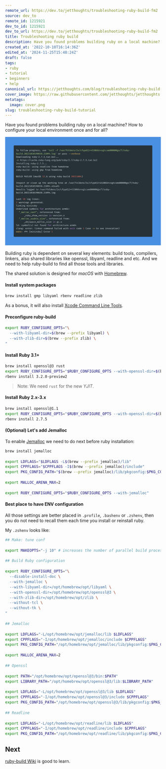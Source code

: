 ```yaml
---
remote_url: https://dev.to/jetthoughts/troubleshooting-ruby-build-fm2
source: dev_to
remote_id: 1215921
dev_to_id: 1215921
dev_to_url: https://dev.to/jetthoughts/troubleshooting-ruby-build-fm2
title: Troubleshooting ruby build
description: Have you found problems building ruby on a local machine? How to configure your local environment...
created_at: '2022-10-10T16:14:36Z'
edited_at: '2024-11-25T15:40:24Z'
draft: false
tags:
- ruby
- tutorial
- beginners
- help
canonical_url: https://jetthoughts.com/blog/troubleshooting-ruby-build-tutorial/
cover_image: https://raw.githubusercontent.com/jetthoughts/jetthoughts.github.io/master/content/blog/troubleshooting-ruby-build-tutorial/cover.png
metatags:
  image: cover.png
slug: troubleshooting-ruby-build-tutorial
---
```

Have you found problems building ruby on a local machine? How to configure your local environment once and for all?

![Failed to build ruby](file_0.png)

Building ruby is dependent on several key elements: build tools, compilers, linkers, also shared libraries like openssl, libyaml, readline and etc. And we need to help ruby-build to find all those tools and libraries.

The shared solution is designed for _macOS_ with [Homebrew](https://brew.sh/).

#### Install system packages

```bash
brew install gmp libyaml rbenv readline zlib
```

As a bonus, it will also install [Xcode Command Line Tools](https://www.freecodecamp.org/news/install-xcode-command-line-tools/).

#### Preconfigure ruby-build

```bash
export RUBY_CONFIGURE_OPTS="\
  --with-libyaml-dir=$(brew --prefix libyaml) \
  --with-zlib-dir=$(brew --prefix zlib) \
"
```

#### Install Ruby 3.1+

```bash
brew install openssl@3 rust 
export RUBY_CONFIGURE_OPTS="$RUBY_CONFIGURE_OPTS --with-openssl-dir=$(brew --prefix openssl@3)"
rbenv install 3.2.0-preview2
```

> Note: We need `rust` for the new _YJIT_.

#### Install Ruby 2.x-3.x

```bash
brew install openssl@1.1
export RUBY_CONFIGURE_OPTS="$RUBY_CONFIGURE_OPTS --with-openssl-dir=$(brew --prefix openssl@1.1)"
rbenv install 2.7.5
```

#### (Optional) Let's add Jemalloc

To enable [Jemalloc](http://jemalloc.net/) we need to do next before ruby installation:

```bash
brew install jemalloc

export LDFLAGS="$LDFLAGS -L$(brew --prefix jemalloc)/lib"
export CPPFLAGS="$CPPFLAGS -I$(brew --prefix jemalloc)/include"
export PKG_CONFIG_PATH="$(brew --prefix jemalloc)/lib/pkgconfig:$PKG_CONFIG_PATH"

export MALLOC_ARENA_MAX=2

export RUBY_CONFIGURE_OPTS="$RUBY_CONFIGURE_OPTS --with-jemalloc"
```

#### Best place to have ENV configuration


All those settings are better placed in `.profile`, `.bashenv` or `.zshenv`, then you do not need to recall them each time you install or reinstall ruby.

My `.zshenv` looks like:

```bash
## Make: tune conf

export MAKEOPTS="-j 10" # increases the number of parallel build processes

## Build Ruby configuration

export RUBY_CONFIGURE_OPTS="\
  --disable-install-doc \
  --with-jemalloc \
  --with-libyaml-dir=/opt/homebrew/opt/libyaml \
  --with-openssl-dir=/opt/homebrew/opt/openssl@3 \
  --with-zlib-dir=/opt/homebrew/opt/zlib \
  --without-tcl \
  --without-tk \
"

## Jemalloc

export LDFLAGS="-L/opt/homebrew/opt/jemalloc/lib $LDFLAGS"
export CPPFLAGS="-I/opt/homebrew/opt/jemalloc/include $CPPFLAGS"
export PKG_CONFIG_PATH="/opt/homebrew/opt/jemalloc/lib/pkgconfig:$PKG_CONFIG_PATH"

export MALLOC_ARENA_MAX=2

## Openssl

export PATH="/opt/homebrew/opt/openssl@3/bin:$PATH"
export LIBRARY_PATH="/opt/homebrew/opt/openssl@3/lib:$LIBRARY_PATH"

export LDFLAGS="-L/opt/homebrew/opt/openssl@3/lib $LDFLAGS"
export CPPFLAGS="-I/opt/homebrew/opt/openssl@3/include $CPPFLAGS"
export PKG_CONFIG_PATH="/opt/homebrew/opt/openssl@3/lib/pkgconfig:$PKG_CONFIG_PATH"

## Readline

export LDFLAGS="-L/opt/homebrew/opt/readline/lib $LDFLAGS"
export CPPFLAGS="-I/opt/homebrew/opt/readline/include $CPPFLAGS"
export PKG_CONFIG_PATH="/opt/homebrew/opt/readline/lib/pkgconfig:$PKG_CONFIG_PATH"
```

## Next

[ruby-build Wiki](https://github.com/rbenv/ruby-build/wiki) is good to learn.

